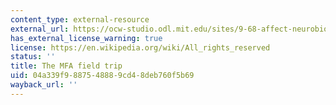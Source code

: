 ```yaml
---
content_type: external-resource
external_url: https://ocw-studio.odl.mit.edu/sites/9-68-affect-neurobiological-psychological-and-sociocultural-counterparts-of-feelings-spring-2013/type/page/edit/ed3f447f-93b2-f94f-d45f-a970e4baff4b/#Syllabus_14
has_external_license_warning: true
license: https://en.wikipedia.org/wiki/All_rights_reserved
status: ''
title: The MFA field trip
uid: 04a339f9-8875-4888-9cd4-8deb760f5b69
wayback_url: ''
---
```

